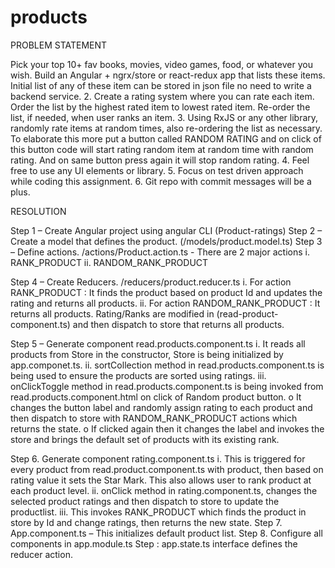 # products

PROBLEM STATEMENT

Pick your top 10+ fav books, movies, video games, food, or whatever you
wish. Build an Angular + ngrx/store or react-redux app that lists these
items. Initial list of any of these item can be stored in json file no
need to write a backend service.
2. Create a rating system where you can rate each item. Order the list by
the highest rated item to lowest rated item. Re-order the list, if needed,
when user ranks an item.
3. Using RxJS or any other library, randomly rate items at random times,
also re-ordering the list as necessary. To elaborate this more put a
button called RANDOM RATING and on click of this button code will start
rating random item at random time with random rating. And on same button
press again it will stop random rating.
4. Feel free to use any UI elements or library.
5. Focus on test driven approach while coding this assignment.
6. Git repo with commit messages will be a plus.

RESOLUTION

Step 1 –  Create Angular project using angular CLI (Product-ratings)
Step 2 – Create a model that defines the product. (/models/product.model.ts)
Step 3 – Define actions. /actions/Product.action.ts
       -	There are 2 major actions
          i.	RANK_PRODUCT 
          ii.	RANDOM_RANK_PRODUCT

Step 4 – Create Reducers. /reducers/product.reducer.ts
    i.	For action RANK_PRODUCT : It finds the product based on product Id and updates the rating and returns all products.
    ii.	For action RANDOM_RANK_PRODUCT : It returns all products. 
        Rating/Ranks are modified in (read-product-component.ts) and then dispatch to store that returns all products.
        
Step 5 – Generate component read.products.component.ts
    i.	It reads all products from Store in the constructor, Store is being initialized by app.componet.ts.
    ii.	sortCollection method in read.products.component.ts is being used to ensure the products are sorted using ratings.
    iii.	onClickToggle method in read.products.component.ts is being invoked from read.products.component.html on click of Random product button. 
        o	It changes the button label and randomly assign rating to each product and then dispatch to store with RANDOM_RANK_PRODUCT actions which returns the state.
        o	If clicked again then it changes the label and invokes the store and brings the default set of products with its existing rank. 

Step 6. Generate component rating.component.ts
      i.	This is triggered for every product from read.product.component.ts with product, then based on rating value it sets the Star Mark. This also allows user to rank product at each product level.
      ii.	 onClick method in rating.component.ts, changes the selected product ratings and then dispatch to store to update the productlist. 
      iii.	This invokes RANK_PRODUCT which finds the product in store by Id and change ratings, then returns the new state.
Step 7. App.component.ts – This initializes default product list.
Step 8. Configure all components in app.module.ts
Step : app.state.ts interface defines the reducer action.
